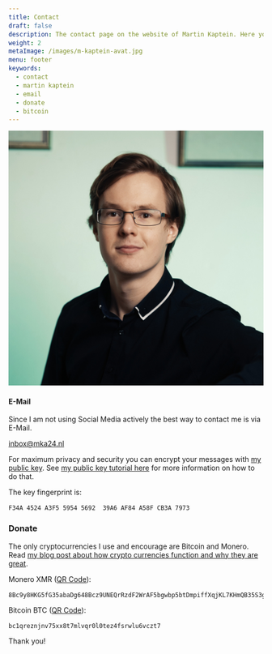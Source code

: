 ```yaml
---
title: Contact
draft: false
description: The contact page on the website of Martin Kaptein. Here you can contact Martin but you can also donate via PayPal and Bitcoin.
weight: 2 
metaImage: /images/m-kaptein-avat.jpg
menu: footer
keywords: 
  - contact
  - martin kaptein
  - email
  - donate
  - bitcoin
---
```


![Martin Kaptein](M-Kaptein-piano-fc.jpg)

#### E-Mail

Since I am not using Social Media actively the best way to contact me is via E-Mail.

[inbox@mka24.nl](mailto:inbox@mka24.nl)

For maximum privacy and security you can encrypt your messages with [my public key](/pubkey.asc).
See [my public key tutorial here](/blog/using-gpg-tutorial/) for more information on how to do that.

The key fingerprint is:

```
F34A 4524 A3F5 5954 5692  39A6 AF84 A58F CB3A 7973
```

### Donate

The only cryptocurrencies I use and encourage are Bitcoin and Monero.
Read [my blog post about how crypto currencies function and why they are great](/blog/crypto-easy-introduction-2021/).

Monero XMR ([QR Code](/images/xmr-qr.png)):

```
8Bc9y8HKG5fG35abaDg648Bcz9UNEQrRzdF2WrAF5bgwbp5btDmpiffXqjKL7KHmQB35S3gmRLt3CgLQWK72LmqvGkcR5a1
```

Bitcoin BTC ([QR Code](/images/btc.png)):

```
bc1qreznjnv75xx8t7mlvqr0l0tez4fsrwlu6vczt7
```

Thank you!
